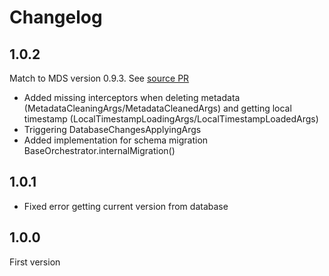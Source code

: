 
# Changelog

## 1.0.2
Match to MDS version 0.9.3. See [source PR](https://github.com/Mimetis/Dotmim.Sync/pull/657)
* Added missing interceptors when deleting metadata (MetadataCleaningArgs/MetadataCleanedArgs) and getting local timestamp (LocalTimestampLoadingArgs/LocalTimestampLoadedArgs)
* Triggering DatabaseChangesApplyingArgs
* Added implementation for schema migration BaseOrchestrator.internalMigration()

## 1.0.1
* Fixed error getting current version from database

## 1.0.0
First version
